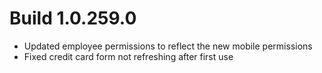 # Build 1.0.259.0
-	Updated employee permissions to reflect the new mobile permissions
-	Fixed credit card form not refreshing after first use



